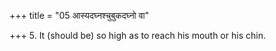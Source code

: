 +++
title = "05 आस्यदघ्नश्चुबुकदघ्नो वा"

+++
5. It (should be) so high as to reach his mouth or his chin.
